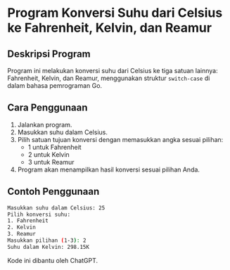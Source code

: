 # Program Konversi Suhu dari Celsius ke Fahrenheit, Kelvin, dan Reamur

## Deskripsi Program
Program ini melakukan konversi suhu dari Celsius ke tiga satuan lainnya: Fahrenheit, Kelvin, dan Reamur, menggunakan struktur `switch-case` di dalam bahasa pemrograman Go.

## Cara Penggunaan
1. Jalankan program.
2. Masukkan suhu dalam Celsius.
3. Pilih satuan tujuan konversi dengan memasukkan angka sesuai pilihan:
   - 1 untuk Fahrenheit
   - 2 untuk Kelvin
   - 3 untuk Reamur
4. Program akan menampilkan hasil konversi sesuai pilihan Anda.

## Contoh Penggunaan
```bash
Masukkan suhu dalam Celsius: 25
Pilih konversi suhu: 
1. Fahrenheit
2. Kelvin
3. Reamur
Masukkan pilihan (1-3): 2
Suhu dalam Kelvin: 298.15K
```

Kode ini dibantu oleh ChatGPT.
